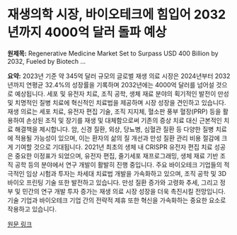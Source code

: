 # 재생의학 시장, 바이오테크에 힘입어 2032년까지 4000억 달러 돌파 예상

**원제목:** Regenerative Medicine Market Set to Surpass USD 400 Billion by 2032, Fueled by Biotech ...

**요약:** 2023년 기준 약 345억 달러 규모의 글로벌 재생 의료 시장은 2024년부터 2032년까지 연평균 32.4%의 성장률을 기록하며 2032년에는 4000억 달러를 넘어설 것으로 예상됩니다.  세포 및 유전자 치료, 조직 공학, 생체 재료 분야의 획기적인 발전이 만성 및 치명적인 질병 치료에 혁신적인 치료법을 제공하며 시장 성장을 견인하고 있습니다.  재생 의료는 세포 치료, 유전자 편집 기술, 조직 지지체, 혈소판 풍부 혈장(PRP) 등을 활용하여 손상된 조직 및 장기를 재생 및 대체함으로써 기존의 증상 치료 대신 근본적인 치료 해결책을 제시합니다.  암, 신경 질환, 외상, 당뇨병, 심혈관 질환 등 다양한 질병 치료에 적용될 가능성이 있으며, 이는 환자의 삶의 질 개선과 만성 질환 관리 비용 절감에 크게 기여할 것으로 기대됩니다.  2021년 최초의 생체 내 CRISPR 유전자 편집 치료 성공은 중요한 이정표가 되었으며, 유전자 편집, 줄기세포 재프로그래밍, 생체 재료 기반 조직 공학 등의 분야에서 연구 개발이 활발히 진행 중입니다.  주요 바이오테크 기업들의 적극적인 임상 시험과 투자는 차세대 치료법 개발을 가속화하고 있으며, 조직 공학 및 3D 바이오 프린팅 기술 또한 발전하고 있습니다.  만성 질환 증가와 고령화 추세, 그리고 정부 및 민간의 연구 개발 투자 증가는 재생 의료 시장 성장을 더욱 촉진시킬 전망입니다.  기술 기업과 바이오테크 기업 간의 전략적 제휴 또한 혁신을 가속화하는 중요한 요소로 작용하고 있습니다.

[원문 링크](https://www.taiwannews.com.tw/en/news/6162368)
